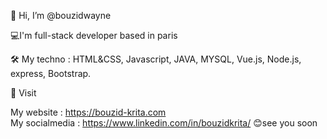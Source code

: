 👋 Hi, I’m @bouzidwayne

💻I'm full-stack developer based in paris

🛠 My techno : HTML&CSS, Javascript, JAVA, MYSQL, Vue.js, Node.js, express, Bootstrap.

🔗 Visit

My website : https://bouzid-krita.com <br>
My socialmedia : https://www.linkedin.com/in/bouzidkrita/
😊see you soon
